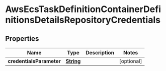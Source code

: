 

# AwsEcsTaskDefinitionContainerDefinitionsDetailsRepositoryCredentials


## Properties

| Name | Type | Description | Notes |
|------------ | ------------- | ------------- | -------------|
|**credentialsParameter** | [**String**](String.md) |  |  [optional] |



